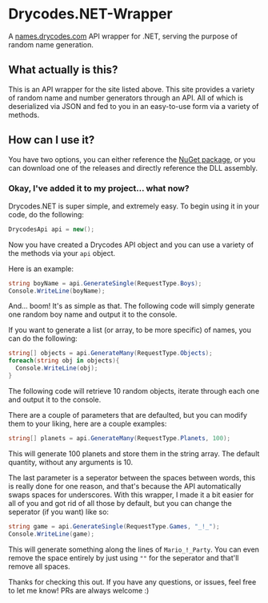 # Drycodes.NET-Wrapper
A [names.drycodes.com](https://names.drycodes.com) API wrapper for .NET, serving the purpose of random name generation. 

## What actually is this?
This is an API wrapper for the site listed above. This site provides a variety of random name and number generators through an API. All of which is deserialized via JSON and fed to you in an easy-to-use form via a variety of methods.

## How can I use it?
You have two options, you can either reference the [NuGet package](https://www.nuget.org/packages/Drycodes.NET/), or you can download one of the releases and directly reference the DLL assembly.

### Okay, I've added it to my project... what now?
Drycodes.NET is super simple, and extremely easy. To begin using it in your code, do the following:

```csharp           
DrycodesApi api = new();
```

Now you have created a Drycodes API object and you can use a variety of the methods via your `api` object.

Here is an example: 
```csharp
string boyName = api.GenerateSingle(RequestType.Boys);
Console.WriteLine(boyName);
```
And... boom! It's as simple as that. The following code will simply generate one random boy name and output it to the console.

If you want to generate a list (or array, to be more specific) of names, you can do the following:
```csharp
string[] objects = api.GenerateMany(RequestType.Objects);
foreach(string obj in objects){
  Console.WriteLine(obj);
}
```
The following code will retrieve 10 random objects, iterate through each one and output it to the console.

There are a couple of parameters that are defaulted, but you can modify them to your liking, here are a couple examples:
```csharp
string[] planets = api.GenerateMany(RequestType.Planets, 100);
```
This will generate 100 planets and store them in the string array. The default quantity, without any arguments is 10.

The last parameter is a seperator between the spaces between words, this is really done for one reason, and that's because the API automatically swaps spaces for underscores. With this wrapper, I made it a bit easier for all of you and got rid of all those by default, but you can change the seperator (if you want) like so:
```csharp
string game = api.GenerateSingle(RequestType.Games, "_!_");
Console.WriteLine(game);
```

This will generate something along the lines of `Mario_!_Party`. You can even remove the space entirely by just using `""` for the seperator and that'll remove all spaces.

Thanks for checking this out. If you have any questions, or issues, feel free to let me know! PRs are always welcome :)

